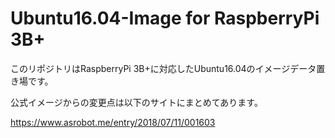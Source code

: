 # Ubuntu16.04-Image for RaspberryPi 3B+

このリポジトリはRaspberryPi 3B+に対応したUbuntu16.04のイメージデータ置き場です。

公式イメージからの変更点は以下のサイトにまとめてあります。

https://www.asrobot.me/entry/2018/07/11/001603
